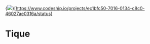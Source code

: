{<img src = "https://www.codeship.io/projects/ec1bfc50-7016-0134-c8c0-46027ae0316a/status" />}[https://www.codeship.io/projects/ec1bfc50-7016-0134-c8c0-46027ae0316a/status]

# Tique